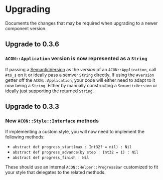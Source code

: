 # Upgrading

Documents the changes that may be required when upgrading to a newer component version.

## Upgrade to 0.3.6

### `ACON::Application` version is now represented as a `String`

If passing a [SemanticVersion](https://crystal-lang.org/api/SemanticVersion.html) as the *version* of an `ACON::Application`, call `#to_s` on it or ideally pass a semver `String` directly.
If using the `#version` getter off the `ACON::Application`, your code will either need to adapt to it now being a `String`.
Either by manually constructing a `SemanticVersion` or ideally just supporting the returned `String`.

## Upgrade to 0.3.3

### New `ACON::Style::Interface` methods

If implementing a custom style, you will now need to implement the following methods:

- `abstract def progress_start(max : Int32? = nil) : Nil`
- `abstract def progress_advance(by step : Int32 = 1) : Nil`
- `abstract def progress_finish : Nil`

These should use an internal `ACON::Helper::ProgressBar` customized to fit your style that delegates to the related methods.
